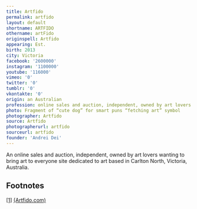 ```yaml
---
title: Artfido
permalink: artfido
layout: default
shortname: ARTFIDO
othername: artFido
originspell: Artfido
appearing: Est.
birth: 2013
city: Victoria
facebook: '2600000'
instagram: '1100000'
youtube: '116000'
vimeo: '0'
twitter: '0'
tumblr: '0'
vkontakte: '0'
origin: an Australian
profession: online sales and auction, independent, owned by art lovers wanting to bring art to everyone site dedicated to art based in Carlton North, Victoria
photo: Fragment of “cute dog” for smart puns “fetching art” symbol
photographer: Artfido
source: Artfido
photographerurl: artfido
sourceurl: artfido
founder: 'Andrei Dei'
---
```


An online sales and auction, independent, owned by art lovers wanting to bring art to everyone site dedicated to art based in Carlton North, Victoria, Australia.

## Footnotes

[[1]](#a1) <span id="f1"></span> [ (Artfido.com)](https://www.artfido.com/)
